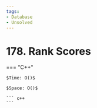 ```yaml
---
tags:
- Database
- Unsolved
---
```



# 178. Rank Scores

=== "C++"

    $Time: O()$

    $Space: O()$

    ``` c++
    ```